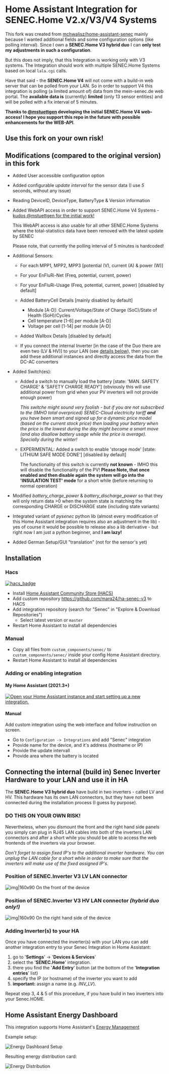# Home Assistant Integration for SENEC.Home V2.x/V3/V4 Systems

This fork was created from [mchwalisz/home-assistant-senec](https://gitgub.com/mchwalisz/home-assistant-senec) mainly
because I wanted additional fields and some configuration options (like polling interval). Since I own a
__SENEC.Home V3 hybrid duo__ I can __only test my adjustments in such a configuration__.

But this does not imply, that this Integration is working only with V3 systems. The Integration should work with
multiple SENEC.Home Systems based on local `lala.cgi` calls.

Have that said - the __SENEC.Home V4__ will not come with a build-in web server that can be polled from your LAN. So
in order to support V4 this integration is polling (a limited amount of) data from the mein-senec.de web portal. The
__available data is__ (currently) __limited__ (only 13 sensor entities) and will be polled with a fix interval of 5 minutes. 

__Thanks to [@mstuettgen](https://github.com/mstuettgen) developing the initial SENEC.Home V4 web-access! I hope you
support this repo in the future with possible enhancements for the WEB-API__.

## __Use this fork on your own risk!__

## Modifications (compared to the original version) in this fork

- Added User accessible configuration option
- Added configurable _update interval_ for the sensor data (I use _5_ seconds, without any issue)
- Reading DeviceID, DeviceType, BatteryType & Version information
- Added WebAPI access in order to support SENEC.Home V4
  Systems - [kudos @mstuettgen for the initial work!](https://github.com/mstuettgen/homeassistant-addons/tree/main/senecweb2mqtt)
  
  This WebAPI access is also usable for all other SENEC.Home Systems where the total-statistics data have been removed
  with the latest update by SENEC

  Please note, that currently the polling interval of 5 minutes is hardcoded!

- Additional Sensors:
    - For each MPP1, MPP2, MPP3 [potential (V), current (A) & power (W)]
    - For your EnFluRi-Net (Freq, potential, current, power)
    - For your EnFluRi-Usage (Freq, potential, current, power) [disabled by default]

    - Added BatteryCell Details [mainly disabled by default]
        - Module [A-D]: Current/Voltage/State of Charge (SoC)/State of Health (SoH)/Cycles
        - Cell temperature [1-6] per module [A-D]
        - Voltage per cell [1-14] per module [A-D]

    - Added Wallbox Details  [disabled by default]

    - If you connect the internal Inverter [in the case of the Duo there are even two (LV & HV)] to your LAN (see
      [details below](#inv-lnk)), then you can add these additional instances and directly access the data from the
      DC-AC
      converters

- Added Switch(es):
    - Added a switch to manually load the battery [state: 'MAN. SAFETY CHARGE' & 'SAFETY CHARGE READY'] (obviously this
      will use additional power from grid when your PV inverters will not provide enough power)

      _This switche might sound very foolish - but if you are not subscribed to the (IMHO total overpriced) SENEC-Cloud
      electricity tariff __and__ you have been smart and signed up for a dynamic price model (based on the current stock
      price) then loading your battery when the price is the lowest during the day might become a smart move (and also
      disallow battery usage while the price is average). Specially during the winter!_

    - EXPERIMENTAL: Added a switch to enable 'storage mode' [state: LITHIUM SAFE MODE DONE'] [disabled by default]

      The functionality of this switch is currently __not known__ - IMHO this will disable the functionality of the PV!
      __Please Note, that once enabled and then disable again the system will go into the 'INSULATION TEST' mode__ for a
      short while (before returning to normal operation)

- Modified _battery_charge_power_ & _battery_discharge_power_ so that they will only return data >0 when the system
  state is matching the corresponding CHARGE or DISCHARGE state (including state variants)

- Integrated variant of _pysenec_ python lib (almost every modification of this Home Assistant integration requires also
  an adjustment in the lib) - yes of course it would be possible to release also a lib derivative - but right now I am
  just a python beginner, and __I am lazy!__

- Added German Setup/GUI "translation" (not for the sensor's yet)

## Installation

### Hacs

[![hacs_badge](https://img.shields.io/badge/HACS-Custom-orange.svg)](https://github.com/hacs/integration)

- Install [Home Assistant Community Store (HACS)](https://hacs.xyz/)
- Add custom repository https://github.com/marq24/ha-senec-v3 to HACS
- Add integration repository (search for "Senec" in "Explore & Download Repositories")
    - Select latest version or `master`
- Restart Home Assistant to install all dependencies

### Manual

- Copy all files from `custom_components/senec/` to `custom_components/senec/` inside your config Home Assistant
  directory.
- Restart Home Assistant to install all dependencies

### Adding or enabling integration

#### My Home Assistant (2021.3+)

[![Open your Home Assistant instance and start setting up a new integration.](https://my.home-assistant.io/badges/config_flow_start.svg)](https://my.home-assistant.io/redirect/config_flow_start/?domain=senec)

#### Manual

Add custom integration using the web interface and follow instruction on screen.

- Go to `Configuration -> Integrations` and add "Senec" integration
- Provide name for the device, and it's address (hostname or IP)
- Provide the update intervall
- Provide area where the battery is located

<a id='inv-lnk'></a>

## Connecting the internal (build in) Senec Inverter Hardware to your LAN and use it in HA

The __SENEC.Home V3 hybrid duo__ have build in two inverters - called LV and HV. This hardware has its own LAN
connectors, but they have not been connected during the installation process (I guess by purpose).

### __DO THIS ON YOUR OWN RISK!__

Nevertheless, when you dismount the front and the right hand side panels you simply can plug in RJ45 LAN cables into
both of the inverters LAN connectors and after a short while you should be able to access the web frontends of the
inverters via your browser.

_Don't forget to assign fixed IP's to the additional inverter hardware. You can unplug the LAN cable for a short while
in order to make sure that the inverters will make use of the fixed assigned IP's._

### Position of SENEC.Inverter V3 LV LAN connector

![img|160x90](images/inv_lv.png)
On the front of the device

### Position of SENEC.Inverter V3 HV LAN connector _(hybrid duo only!)_

![img|160x90](images/inv_hv.png)
On the right hand side of the device

### Adding Inverter(s) to your HA

Once you have connected the inverter(s) with your LAN you can add another integration entry to your Senec Integration in
Home Assistant:

1. go to '__Settings__' -> '__Devices & Services__'
2. select the '__SENEC.Home__' integration.
3. there you find the '__Add Entry__' button (at the bottom of the '__Integration entries__' list)
4. specify the IP (or hostname) of the inverter you want to add
5. __important:__ assign a name (e.g. _INV_LV_).

Repeat step 3, 4 & 5 of this procedure, if you have build in two inverters into your Senec.HOME.

## Home Assistant Energy Dashboard

This integration supports Home Assistant's [Energy Management](https://www.home-assistant.io/docs/energy/)

Example setup:

![Energy Dashboard Setup](images/energy_dashboard.png)

Resulting energy distribution card:

![Energy Distribution](images/energy_distribution.png)

